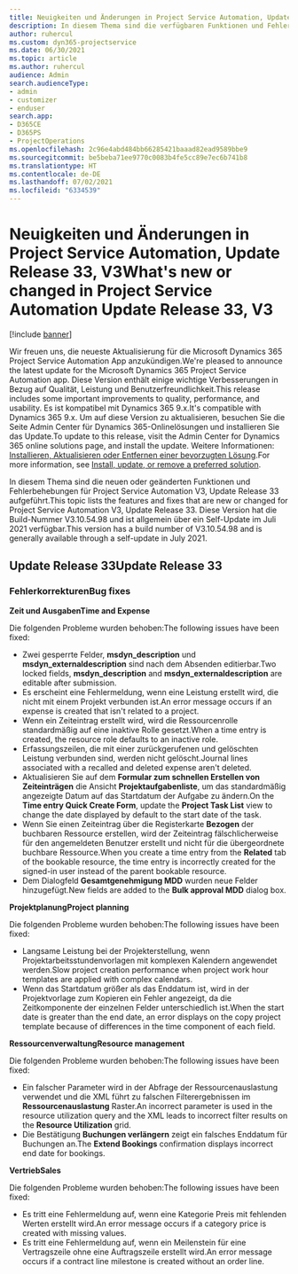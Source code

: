 ```yaml
---
title: Neuigkeiten und Änderungen in Project Service Automation, Update Release 33, V3
description: In diesem Thema sind die verfügbaren Funktionen und Fehlerbehebungen für Project Service Automation Update Release 33, V3 aufgeführt.
author: ruhercul
ms.custom: dyn365-projectservice
ms.date: 06/30/2021
ms.topic: article
ms.author: ruhercul
audience: Admin
search.audienceType:
- admin
- customizer
- enduser
search.app:
- D365CE
- D365PS
- ProjectOperations
ms.openlocfilehash: 2c96e4abd484bb66285421baaad82ead9589bbe9
ms.sourcegitcommit: be5beba71ee9770c0083b4fe5cc89e7ec6b741b8
ms.translationtype: HT
ms.contentlocale: de-DE
ms.lasthandoff: 07/02/2021
ms.locfileid: "6334539"
---
```

# <a name="whats-new-or-changed-in-project-service-automation-update-release-33-v3"></a><span data-ttu-id="ae527-103">Neuigkeiten und Änderungen in Project Service Automation, Update Release 33, V3</span><span class="sxs-lookup"><span data-stu-id="ae527-103">What's new or changed in Project Service Automation Update Release 33, V3</span></span>

[!include [banner](../includes/psa-now-project-operations.md)]

<span data-ttu-id="ae527-104">Wir freuen uns, die neueste Aktualisierung für die Microsoft Dynamics 365 Project Service Automation App anzukündigen.</span><span class="sxs-lookup"><span data-stu-id="ae527-104">We're pleased to announce the latest update for the Microsoft Dynamics 365 Project Service Automation app.</span></span> <span data-ttu-id="ae527-105">Diese Version enthält einige wichtige Verbesserungen in Bezug auf Qualität, Leistung und Benutzerfreundlichkeit.</span><span class="sxs-lookup"><span data-stu-id="ae527-105">This release includes some important improvements to quality, performance, and usability.</span></span> <span data-ttu-id="ae527-106">Es ist kompatibel mit Dynamics 365 9.x.</span><span class="sxs-lookup"><span data-stu-id="ae527-106">It's compatible with Dynamics 365 9.x.</span></span> <span data-ttu-id="ae527-107">Um auf diese Version zu aktualisieren, besuchen Sie die Seite Admin Center für Dynamics 365-Onlinelösungen und installieren Sie das Update.</span><span class="sxs-lookup"><span data-stu-id="ae527-107">To update to this release, visit the Admin Center for Dynamics 365 online solutions page, and install the update.</span></span> <span data-ttu-id="ae527-108">Weitere Informationen: [Installieren, Aktualisieren oder Entfernen einer bevorzugten Lösung](/power-platform/admin/install-remove-preferred-solution).</span><span class="sxs-lookup"><span data-stu-id="ae527-108">For more information, see [Install, update, or remove a preferred solution](/power-platform/admin/install-remove-preferred-solution).</span></span>

<span data-ttu-id="ae527-109">In diesem Thema sind die neuen oder geänderten Funktionen und Fehlerbehebungen für Project Service Automation V3, Update Release 33 aufgeführt.</span><span class="sxs-lookup"><span data-stu-id="ae527-109">This topic lists the features and fixes that are new or changed for Project Service Automation V3, Update Release 33.</span></span> <span data-ttu-id="ae527-110">Diese Version hat die Build-Nummer V3.10.54.98 und ist allgemein über ein Self-Update im Juli 2021 verfügbar.</span><span class="sxs-lookup"><span data-stu-id="ae527-110">This version has a build number of V3.10.54.98 and is generally available through a self-update in July 2021.</span></span>

## <a name="update-release-33"></a><span data-ttu-id="ae527-111">Update Release 33</span><span class="sxs-lookup"><span data-stu-id="ae527-111">Update Release 33</span></span>

### <a name="bug-fixes"></a><span data-ttu-id="ae527-112">Fehlerkorrekturen</span><span class="sxs-lookup"><span data-stu-id="ae527-112">Bug fixes</span></span>

<span data-ttu-id="ae527-113">**Zeit und Ausgaben**</span><span class="sxs-lookup"><span data-stu-id="ae527-113">**Time and Expense**</span></span>

<span data-ttu-id="ae527-114">Die folgenden Probleme wurden behoben:</span><span class="sxs-lookup"><span data-stu-id="ae527-114">The following issues have been fixed:</span></span>

- <span data-ttu-id="ae527-115">Zwei gesperrte Felder, **msdyn_description** und **msdyn_externaldescription** sind nach dem Absenden editierbar.</span><span class="sxs-lookup"><span data-stu-id="ae527-115">Two locked fields, **msdyn_description** and **msdyn_externaldescription** are editable after submission.</span></span>
- <span data-ttu-id="ae527-116">Es erscheint eine Fehlermeldung, wenn eine Leistung erstellt wird, die nicht mit einem Projekt verbunden ist.</span><span class="sxs-lookup"><span data-stu-id="ae527-116">An error message occurs if an expense is created that isn't related to a project.</span></span>
- <span data-ttu-id="ae527-117">Wenn ein Zeiteintrag erstellt wird, wird die Ressourcenrolle standardmäßig auf eine inaktive Rolle gesetzt.</span><span class="sxs-lookup"><span data-stu-id="ae527-117">When a time entry is created, the resource role defaults to an inactive role.</span></span>
- <span data-ttu-id="ae527-118">Erfassungszeilen, die mit einer zurückgerufenen und gelöschten Leistung verbunden sind, werden nicht gelöscht.</span><span class="sxs-lookup"><span data-stu-id="ae527-118">Journal lines associated with a recalled and deleted expense aren't deleted.</span></span>
- <span data-ttu-id="ae527-119">Aktualisieren Sie auf dem **Formular zum schnellen Erstellen von Zeiteinträgen** die Ansicht **Projektaufgabenliste**, um das standardmäßig angezeigte Datum auf das Startdatum der Aufgabe zu ändern.</span><span class="sxs-lookup"><span data-stu-id="ae527-119">On the **Time entry Quick Create Form**, update the **Project Task List** view to change the date displayed by default to the start date of the task.</span></span>
- <span data-ttu-id="ae527-120">Wenn Sie einen Zeiteintrag über die Registerkarte **Bezogen** der buchbaren Ressource erstellen, wird der Zeiteintrag fälschlicherweise für den angemeldeten Benutzer erstellt und nicht für die übergeordnete buchbare Ressource.</span><span class="sxs-lookup"><span data-stu-id="ae527-120">When you create a time entry from the **Related** tab of the bookable resource, the time entry is incorrectly created for the signed-in user instead of the parent bookable resource.</span></span>
- <span data-ttu-id="ae527-121">Dem Dialogfeld **Gesamtgenehmigung MDD** wurden neue Felder hinzugefügt.</span><span class="sxs-lookup"><span data-stu-id="ae527-121">New fields are added to the **Bulk approval MDD** dialog box.</span></span>

<span data-ttu-id="ae527-122">**Projektplanung**</span><span class="sxs-lookup"><span data-stu-id="ae527-122">**Project planning**</span></span>

<span data-ttu-id="ae527-123">Die folgenden Probleme wurden behoben:</span><span class="sxs-lookup"><span data-stu-id="ae527-123">The following issues have been fixed:</span></span>
- <span data-ttu-id="ae527-124">Langsame Leistung bei der Projekterstellung, wenn Projektarbeitsstundenvorlagen mit komplexen Kalendern angewendet werden.</span><span class="sxs-lookup"><span data-stu-id="ae527-124">Slow project creation performance when project work hour templates are applied with complex calendars.</span></span>
- <span data-ttu-id="ae527-125">Wenn das Startdatum größer als das Enddatum ist, wird in der Projektvorlage zum Kopieren ein Fehler angezeigt, da die Zeitkomponente der einzelnen Felder unterschiedlich ist.</span><span class="sxs-lookup"><span data-stu-id="ae527-125">When the start date is greater than the end date, an error displays on the copy project template because of differences in the time component of each field.</span></span>

<span data-ttu-id="ae527-126">**Ressourcenverwaltung**</span><span class="sxs-lookup"><span data-stu-id="ae527-126">**Resource management**</span></span>

<span data-ttu-id="ae527-127">Die folgenden Probleme wurden behoben:</span><span class="sxs-lookup"><span data-stu-id="ae527-127">The following issues have been fixed:</span></span>
- <span data-ttu-id="ae527-128">Ein falscher Parameter wird in der Abfrage der Ressourcenauslastung verwendet und die XML führt zu falschen Filterergebnissen im **Ressourcenauslastung** Raster.</span><span class="sxs-lookup"><span data-stu-id="ae527-128">An incorrect parameter is used in the resource utilization query and the XML leads to incorrect filter results on the **Resource Utilization** grid.</span></span>
- <span data-ttu-id="ae527-129">Die Bestätigung **Buchungen verlängern** zeigt ein falsches Enddatum für Buchungen an.</span><span class="sxs-lookup"><span data-stu-id="ae527-129">The **Extend Bookings** confirmation displays incorrect end date for bookings.</span></span>

<span data-ttu-id="ae527-130">**Vertrieb**</span><span class="sxs-lookup"><span data-stu-id="ae527-130">**Sales**</span></span>

<span data-ttu-id="ae527-131">Die folgenden Probleme wurden behoben:</span><span class="sxs-lookup"><span data-stu-id="ae527-131">The following issues have been fixed:</span></span>
- <span data-ttu-id="ae527-132">Es tritt eine Fehlermeldung auf, wenn eine Kategorie Preis mit fehlenden Werten erstellt wird.</span><span class="sxs-lookup"><span data-stu-id="ae527-132">An error message occurs if a category price is created with missing values.</span></span>
- <span data-ttu-id="ae527-133">Es tritt eine Fehlermeldung auf, wenn ein Meilenstein für eine Vertragszeile ohne eine Auftragszeile erstellt wird.</span><span class="sxs-lookup"><span data-stu-id="ae527-133">An error message occurs if a contract line milestone is created without an order line.</span></span>
